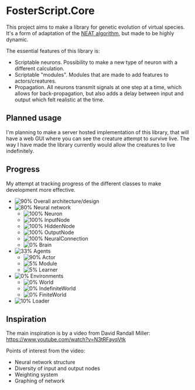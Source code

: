 # FosterScript.Core
This project aims to make a library for genetic evolution of virtual species. It's a form of adaptation of the [NEAT algorithm](https://en.wikipedia.org/wiki/Neuroevolution_of_augmenting_topologies), but made to be highly dynamic.

The essential features of this library is:
- Scriptable neurons. Possibility to make a new type of neuron with a different calculation.
- Scriptable "modules". Modules that are made to add features to actors/creatures.
- Propagation. All neurons transmit signals at one step at a time, which allows for back-propagation, but also adds a delay between input and output which felt realistic at the time.

## Planned usage
I'm planning to make a server hosted implementation of this library, that will have a web GUI where you can see the creature attempt to survive live. The way I have made the library currently would allow the creatures to live indefinitely.

## Progress
My attempt at tracking progress of the different classes to make development more effective.
- ![90%](https://progress-bar.dev/90) Overall architecture/design
- ![80%](https://progress-bar.dev/80) Neural network
  - ![100%](https://progress-bar.dev/100) Neuron
  - ![100%](https://progress-bar.dev/100) InputNode
  - ![100%](https://progress-bar.dev/100) HiddenNode
  - ![100%](https://progress-bar.dev/100) OutputNode
  - ![100%](https://progress-bar.dev/100) NeuralConnection
  - ![0%](https://progress-bar.dev/0) Brain
- ![33%](https://progress-bar.dev/33) Agents
  - ![90%](https://progress-bar.dev/90) Actor
  - ![5%](https://progress-bar.dev/5) Module
  - ![5%](https://progress-bar.dev/5) Learner
- ![0%](https://progress-bar.dev/0) Environments
  - ![0%](https://progress-bar.dev/0) World
  - ![0%](https://progress-bar.dev/0) IndefiniteWorld
  - ![0%](https://progress-bar.dev/0) FiniteWorld
- ![10%](https://progress-bar.dev/10) Loader


## Inspiration
The main inspiration is by a video from David Randall Miller: https://www.youtube.com/watch?v=N3tRFayqVtk

Points of interest from the video:
- Neural network structure
- Diversity of input and output nodes
- Weighting system
- Graphing of network

